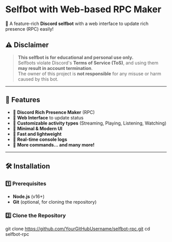 # Selfbot with Web-based RPC Maker
🚀 A feature-rich **Discord selfbot** with a web interface to update rich presence (RPC) easily!

## ⚠ Disclaimer
> **This selfbot is for educational and personal use only.**  
> Selfbots violate Discord's **Terms of Service (ToS)**, and using them **may result in account termination**.  
> The owner of this project is **not responsible** for any misuse or harm caused by this bot.  

---

## 📌 Features
- 🔹 **Discord Rich Presence Maker** (RPC)
- 🔹 **Web Interface** to update status
- 🔹 **Customizable activity types** (Streaming, Playing, Listening, Watching)
- 🔹 **Minimal & Modern UI**
- 🔹 **Fast and lightweight**
- 🔹 **Real-time console logs**
- 🔹 **More commands... and many more!**

---

## 🛠 Installation  
### 1️⃣ Prerequisites  
- **Node.js** (v16+)  
- **Git** (optional, for cloning the repository)  

### 2️⃣ Clone the Repository  
git clone https://github.com/YourGitHubUsername/selfbot-rpc.git cd selfbot-rpc
